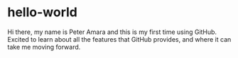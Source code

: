 # hello-world
Hi there, my name is Peter Amara and this is my first time using GitHub. Excited to learn about all the features that GitHub provides, and where it can take me moving forward.
